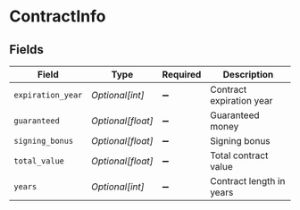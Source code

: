 # ContractInfo


## Fields

| Field                    | Type                     | Required                 | Description              |
| ------------------------ | ------------------------ | ------------------------ | ------------------------ |
| `expiration_year`        | *Optional[int]*          | :heavy_minus_sign:       | Contract expiration year |
| `guaranteed`             | *Optional[float]*        | :heavy_minus_sign:       | Guaranteed money         |
| `signing_bonus`          | *Optional[float]*        | :heavy_minus_sign:       | Signing bonus            |
| `total_value`            | *Optional[float]*        | :heavy_minus_sign:       | Total contract value     |
| `years`                  | *Optional[int]*          | :heavy_minus_sign:       | Contract length in years |